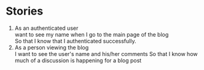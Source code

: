 # Stories

1. As an authenticated user  
   want to see my name when I go to the main page of the blog  
   So that I know that I authenticated successfully.
2. As a person viewing the blog  
   I want to see the user's name and his/her comments
   So that I know how much of a discussion is happening for a blog post

